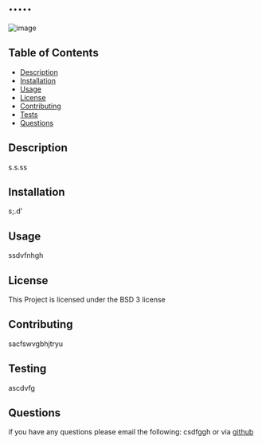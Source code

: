 
  # .....
  ![image](https://img.shields.io/badge/BSD3-license-green)

  ## Table of Contents
  - [Description](#description)
  - [Installation](#installation)
  - [Usage](#usage)
  - [License](#license)
  - [Contributing](#contributing)
  - [Tests](#testing)
  - [Questions](#questions)

  ## Description
  s.s.ss

  ## Installation
  s;.d'

  ## Usage
  ssdvfnhgh

  ## License
  This Project is licensed under the BSD 3 license

  ## Contributing
  sacfswvgbhjtryu

  ## Testing
  ascdvfg

  ## Questions
  if you have any questions please email the following:
  csdfggh
  or via [github](https://github.com/`zsdxfg)
  


  